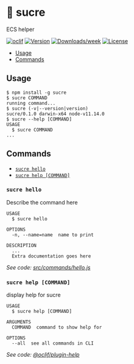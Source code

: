 # 🍬 sucre

ECS helper

[![oclif](https://img.shields.io/badge/cli-oclif-brightgreen.svg)](https://oclif.io)
[![Version](https://img.shields.io/npm/v/sucre.svg)](https://npmjs.org/package/sucre)
[![Downloads/week](https://img.shields.io/npm/dw/sucre.svg)](https://npmjs.org/package/sucre)
[![License](https://img.shields.io/npm/l/sucre.svg)](https://github.com/mateomurphy/sucre/blob/master/package.json)

<!-- toc -->
* [Usage](#usage)
* [Commands](#commands)
<!-- tocstop -->

## Usage

<!-- usage -->
```sh-session
$ npm install -g sucre
$ sucre COMMAND
running command...
$ sucre (-v|--version|version)
sucre/0.1.0 darwin-x64 node-v11.14.0
$ sucre --help [COMMAND]
USAGE
  $ sucre COMMAND
...
```
<!-- usagestop -->

## Commands

<!-- commands -->
* [`sucre hello`](#sucre-hello)
* [`sucre help [COMMAND]`](#sucre-help-command)

### `sucre hello`

Describe the command here

```
USAGE
  $ sucre hello

OPTIONS
  -n, --name=name  name to print

DESCRIPTION
  ...
  Extra documentation goes here
```

_See code: [src/commands/hello.js](https://github.com/mateomurphy/sucre/blob/v0.1.0/src/commands/hello.js)_

### `sucre help [COMMAND]`

display help for sucre

```
USAGE
  $ sucre help [COMMAND]

ARGUMENTS
  COMMAND  command to show help for

OPTIONS
  --all  see all commands in CLI
```

_See code: [@oclif/plugin-help](https://github.com/oclif/plugin-help/blob/v2.1.6/src/commands/help.ts)_
<!-- commandsstop -->
